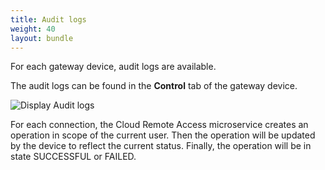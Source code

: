 ```yaml
---
title: Audit logs
weight: 40
layout: bundle
---
```


For each gateway device, audit logs are available.

The audit logs can be found in the **Control** tab of the gateway device.

![Display Audit logs](/images/cra/cra-control-tab.png)

For each connection, the Cloud Remote Access microservice creates an operation in scope of the current user. Then the operation will be updated by the device to reflect the current status. Finally, the operation will be in state SUCCESSFUL or FAILED.

